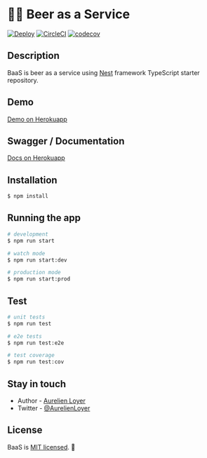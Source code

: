 # 🍺🍻 Beer as a Service

[![Deploy](https://www.herokucdn.com/deploy/button.svg)](https://heroku.com/deploy?template=https://github.com/T3kstiil3/BaaS)
[![CircleCI](https://circleci.com/gh/T3kstiil3/BaaS.svg?style=svg)](https://circleci.com/gh/T3kstiil3/BaaS)
[![codecov](https://codecov.io/gh/T3kstiil3/BaaS/branch/master/graph/badge.svg)](https://codecov.io/gh/T3kstiil3/BaaS)

## Description

BaaS is beer as a service using [Nest](https://github.com/nestjs/nest) framework TypeScript starter repository.

## Demo

[Demo on Herokuapp](https://beerasaservice.herokuapp.com/)

## Swagger / Documentation

[Docs on Herokuapp](https://beerasaservice.herokuapp.com/docs)

## Installation

```bash
$ npm install
```

## Running the app

```bash
# development
$ npm run start

# watch mode
$ npm run start:dev

# production mode
$ npm run start:prod
```

## Test

```bash
# unit tests
$ npm run test

# e2e tests
$ npm run test:e2e

# test coverage
$ npm run test:cov
```

## Stay in touch

- Author - [Aurelien Loyer](https://aurelien-loyer.fr)
- Twitter - [@AurelienLoyer](https://twitter.com/AurelienLoyer)

## License

BaaS is [MIT licensed](LICENSE). 🍻
